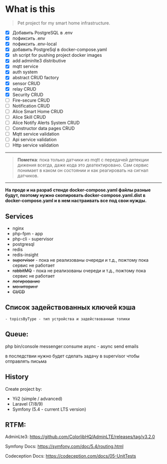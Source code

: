 # What is this

> Pet project for my smart home infrastructure.

- [x] Добавить PostgreSQL в .env
- [x] пофиксить .env
- [x] пофиксить .env-local
- [x] добавить PostgreSql в docker-compose.yaml
- [x] sh script for pushing project docker images
- [x] add adminlte3 distributive
- [x] mqtt service
- [x] auth system 
- [x] abstract CRUD factory
- [x] sensor CRUD
- [x] relay CRUD
- [x] Security CRUD
- [ ] Fire-secure CRUD
- [ ] Notification CRUD
- [ ] Alice Smart Home CRUD
- [ ] Alice Skill CRUD
- [ ] Alice Notify Alerts System CRUD
- [ ] Constructor data pages CRUD
- [ ] Mqtt service validation
- [ ] Api service validation
- [ ] Http service validation

----

> **Пометка**: пока только датчики из mqtt с передачей детекции дижения всегда, даже кода это деатектировано. 
> Сам сервис понимает в каком он состоянии и как реагировать на сигнал датчиков.

----

**На проде и на разраб стенде docker-compose.yaml файлы разные будут, поэтому нужно
скопировать docker-compose.yaml.dist в docker-compose.yaml и в нем настраивать все под
свои нужды.**


## Services

- nginx
- php-fpm - app
- php-cli - supervisor
- postgresql
- redis
- redis-insight
- ~~supervisor~~ - пока не реализованы очереди и т.д., пожтому пока сервис не работает
- ~~rabbitMQ~~ - пока не реализованы очереди и т.д., пожтому пока сервис не работает
- ~~логирование~~
- ~~мониторинг~~
- ~~CI/CD~~


## Список задействованных ключей кэша
    - topicsByType - тип устройства и задействованные топики


## Queue:

php bin/console messenger:consume async - async send emails

в последствии нужно будет сделать задачу в supervisor чтобы отправлять письма


## History

Create project by: 
- Yii2 (simple / advanced) 
- Laravel (7/8/9)
- Symfony (5.4 - current LTS version)


## RTFM:

AdminLte3: https://github.com/ColorlibHQ/AdminLTE/releases/tag/v3.2.0

Symfony Docs: https://symfony.com/doc/5.4/routing.html

Codeception Docs: https://codeception.com/docs/05-UnitTests